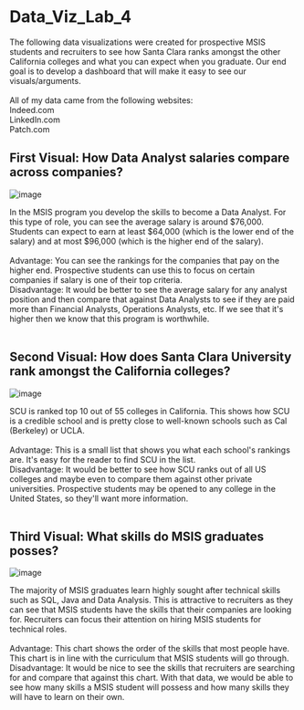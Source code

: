 # Data_Viz_Lab_4

The following data visualizations were created for prospective MSIS students and recruiters to see how Santa Clara ranks amongst the other California colleges and what you can expect when you graduate. Our end goal is to develop a dashboard that will make it easy to see our visuals/arguments. 
<br/><br/>
All of my data came from the following websites: <br/>
Indeed.com <br/>
LinkedIn.com <br/>
Patch.com <br/>

## First Visual: How Data Analyst salaries compare across companies?

![image](https://user-images.githubusercontent.com/32119820/31508769-f979c046-af33-11e7-8e92-d17791cb021d.png)

In the MSIS program you develop the skills to become a Data Analyst. For this type of role, you can see the average salary is around $76,000. Students can expect to earn at least $64,000 (which is the lower end of the salary) and at most $96,000 (which is the higher end of the salary).<br/><br/>
Advantage: You can see the rankings for the companies that pay on the higher end. Prospective students can use this to focus on certain companies if salary is one of their top criteria. <br/>
Disadvantage: It would be better to see the average salary for any analyst position and then compare that against Data Analysts to see if they are paid more than Financial Analysts, Operations Analysts, etc. If we see that it's higher then we know that this program is worthwhile.
<br/><br/>

## Second Visual: How does Santa Clara University rank amongst the California colleges?

![image](https://user-images.githubusercontent.com/32119820/31509091-15ea3a5c-af35-11e7-9846-21d6bc60f0c9.png)

SCU is ranked top 10 out of 55 colleges in California. This shows how SCU is a credible school and is pretty close to well-known schools such as Cal (Berkeley) or UCLA.<br/><br/>
Advantage: This is a small list that shows you what each school's rankings are. It's easy for the reader to find SCU in the list. <br/>
Disadvantage: It would be better to see how SCU ranks out of all US colleges and maybe even to compare them against other private universities. Prospective students may be opened to any college in the United States, so they'll want more information. 
<br/><br/>

## Third Visual: What skills do MSIS graduates posses?

![image](https://user-images.githubusercontent.com/32119820/31509196-80dfde48-af35-11e7-83c4-de6f68a4edd4.png)

The majority of MSIS graduates learn highly sought after technical skills such as SQL, Java and Data Analysis. This is attractive to recruiters as they can see that MSIS students have the skills that their companies are looking for. Recruiters can focus their attention on hiring MSIS students for technical roles. <br/><br/>
Advantage: This chart shows the order of the skills that most people have. This chart is in line with the curriculum that MSIS students will go through. <br/>
Disadvantage: It would be nice to see the skills that recruiters are searching for and compare that against this chart. With that data, we would be able to see how many skills a MSIS student will possess and how many skills they will have to learn on their own.
